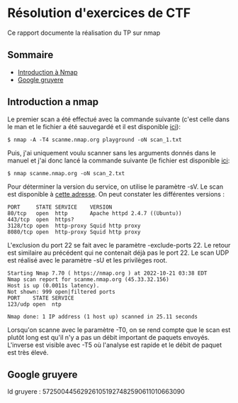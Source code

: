 
# Résolution d'exercices de CTF

Ce rapport documente la réalisation du TP sur nmap

## Sommaire

* [Introduction à Nmap](#introduction-a-nmap)
* [Google gruyere](#Google-gruyere)

## Introduction a nmap

Le premier scan a été effectué avec la commande suivante (c'est celle dans le man et le fichier a été sauvegardé et il est disponible [ici](scan_1.txt)): 

```console
$ nmap -A -T4 scanme.nmap.org playground -oN scan_1.txt

```

Puis, j'ai uniquement voulu scanner sans les arguments donnés dans le manuel et j'ai donc lancé la commande suivante (le fichier est disponible [ici](scan_2.txt):

```console
$ nmap scanme.nmap.org -oN scan_2.txt
```

Pour déterminer la version du service, on utilise le paramètre -sV. Le scan est disponible à [cette adresse](scan_3.txt). On peut constater les différentes versions :

```console
PORT     STATE SERVICE    VERSION
80/tcp   open  http       Apache httpd 2.4.7 ((Ubuntu))
443/tcp  open  https?
3128/tcp open  http-proxy Squid http proxy
8080/tcp open  http-proxy Squid http proxy
```

L'exclusion du port 22 se fait avec le paramètre -exclude-ports 22. Le retour est similaire au précédent qui ne contenait déjà pas le port 22.
Le scan UDP est réalisé avec le paramètre -sU et les privilèges root.

```console
Starting Nmap 7.70 ( https://nmap.org ) at 2022-10-21 03:38 EDT
Nmap scan report for scanme.nmap.org (45.33.32.156)
Host is up (0.0011s latency).
Not shown: 999 open|filtered ports
PORT    STATE SERVICE
123/udp open  ntp

Nmap done: 1 IP address (1 host up) scanned in 25.11 seconds
```

Lorsqu'on scanne avec le paramètre -T0, on se rend compte que le scan est plutôt long est qu'il n'y a pas un débit important de paquets envoyés. L'inverse est visible avec -T5 où l'analyse est rapide et le débit de paquet est très élevé.


## Google gruyere 

Id gruyere : 572500445629261051927482590611010663090


